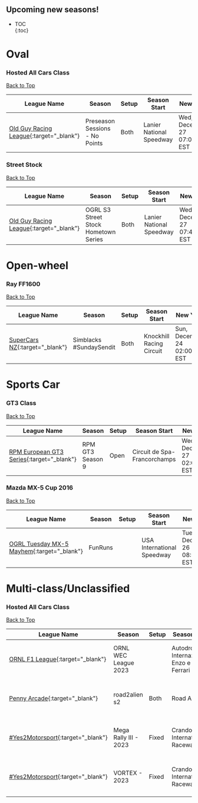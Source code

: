 ## Upcoming new seasons!

* TOC  
{:toc}

# Oval

### Hosted All Cars Class

[Back to Top](#)  

| League Name | Season | Setup | Season Start | New York | London | Sydney |
|------------------------------------------------------------------------------------------------------------------|-------------------------------|-----|------------------------|----------------------------|----------------------------|-----------------------------|
|[Old Guy Racing League](https://members.iracing.com/membersite/member/LeagueView.do?league=9339){:target="_blank"} |Preseason Sessions \- No Points |Both |Lanier National Speedway |Wed, December 27 07:00PM EST |Thu, December 28 12:00AM GMT |Thu, December 28 11:00AM AEDT |

### Street Stock

[Back to Top](#)  

| League Name | Season | Setup | Season Start | New York | London | Sydney |
|------------------------------------------------------------------------------------------------------------------|------------------------------------|-----|------------------------|----------------------------|----------------------------|-----------------------------|
|[Old Guy Racing League](https://members.iracing.com/membersite/member/LeagueView.do?league=9339){:target="_blank"} |OGRL S3 Street Stock Hometown Series |Both |Lanier National Speedway |Wed, December 27 07:45PM EST |Thu, December 28 12:45AM GMT |Thu, December 28 11:45AM AEDT |

# Open-wheel

### Ray FF1600

[Back to Top](#)  

| League Name | Season | Setup | Season Start | New York | London | Sydney |
|---------------------------------------------------------------------------------------------------------|------------------------|-----|------------------------|----------------------------|----------------------------|-----------------------------|
|[SuperCars NZ](https://members.iracing.com/membersite/member/LeagueView.do?league=4353){:target="_blank"} |Simblacks \#SundaySendit |Both |Knockhill Racing Circuit |Sun, December 24 02:00AM EST |Sun, December 24 07:00AM GMT |Sun, December 24 06:00PM AEDT |

# Sports Car

### GT3 Class

[Back to Top](#)  

| League Name | Season | Setup | Season Start | New York | London | Sydney |
|--------------------------------------------------------------------------------------------------------------------|----------------|-----|----------------------------|----------------------------|----------------------------|-----------------------------|
|[RPM European GT3 Series](https://members.iracing.com/membersite/member/LeagueView.do?league=7826){:target="_blank"} |RPM GT3 Season 9 |Open |Circuit de Spa-Francorchamps |Wed, December 27 02:00PM EST |Wed, December 27 07:00PM GMT |Thu, December 28 06:00AM AEDT |

### Mazda MX-5 Cup 2016

[Back to Top](#)  

| League Name | Season | Setup | Season Start | New York | London | Sydney |
|-----------------------------------------------------------------------------------------------------------------------|-------|-----|--------------------------|----------------------------|----------------------------|-----------------------------|
|[OGRL Tuesday MX\-5 Mayhem](https://members.iracing.com/membersite/member/LeagueView.do?league=10221){:target="_blank"} |FunRuns | |USA International Speedway |Tue, December 26 08:00PM EST |Wed, December 27 01:00AM GMT |Wed, December 27 12:00PM AEDT |

# Multi-class/Unclassified

### Hosted All Cars Class

[Back to Top](#)  

| League Name | Season | Setup | Season Start | New York | London | Sydney |
|-------------------------------------------------------------------------------------------------------------|----------------------|-----|--------------------------------------------|----------------------------|----------------------------|-----------------------------|
|[ORNL F1 League](https://members.iracing.com/membersite/member/LeagueView.do?league=8531){:target="_blank"} |ORNL WEC League 2023 | |Autodromo Internazionale Enzo e Dino Ferrari |Thu, December 28 02:00PM EST |Thu, December 28 07:00PM GMT |Fri, December 29 06:00AM AEDT |
|[Penny Arcade](https://members.iracing.com/membersite/member/LeagueView.do?league=4778){:target="_blank"} |road2alien s2 |Both |Road America |Sun, December 24 09:00PM EST |Mon, December 25 02:00AM GMT |Mon, December 25 01:00PM AEDT |
|[\#Yes2Motorsport](https://members.iracing.com/membersite/member/LeagueView.do?league=5789){:target="_blank"} |Mega Rally III \- 2023 |Fixed |Crandon International Raceway |Sat, December 23 08:00PM EST |Sun, December 24 01:00AM GMT |Sun, December 24 12:00PM AEDT |
|[\#Yes2Motorsport](https://members.iracing.com/membersite/member/LeagueView.do?league=5789){:target="_blank"} |VORTEX \- 2023 |Fixed |Crandon International Raceway |Tue, December 26 09:00PM EST |Wed, December 27 02:00AM GMT |Wed, December 27 01:00PM AEDT |

